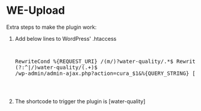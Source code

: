 WE-Upload
=========

Extra steps to make the plugin work:
<ol>
<li><p>Add below lines to WordPress' .htaccess</p>
<pre>

RewriteCond %{REQUEST_URI} /(m/)?water-quality/.*$
RewriteRule (?:^|/)water-quality/(.+)$ /wp-admin/admin-ajax.php?action=cura_$1&%{QUERY_STRING} [NC,L]

</pre></li>
<li>The shortcode to trigger the plugin is [water-quality]</li>
</ol>
